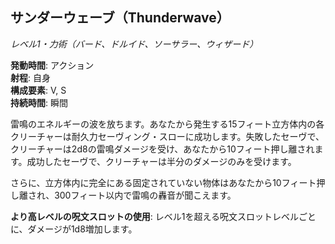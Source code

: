 ## サンダーウェーブ（Thunderwave）
*レベル1・力術（バード、ドルイド、ソーサラー、ウィザード）*

**発動時間**: アクション  
**射程**: 自身  
**構成要素**: V, S  
**持続時間**: 瞬間

雷鳴のエネルギーの波を放ちます。あなたから発生する15フィート立方体内の各クリーチャーは耐久力セーヴィング・スローに成功します。失敗したセーヴで、クリーチャーは2d8の雷鳴ダメージを受け、あなたから10フィート押し離されます。成功したセーヴで、クリーチャーは半分のダメージのみを受けます。

さらに、立方体内に完全にある固定されていない物体はあなたから10フィート押し離され、300フィート以内で雷鳴の轟音が聞こえます。

**より高レベルの呪文スロットの使用**: レベル1を超える呪文スロットレベルごとに、ダメージが1d8増加します。